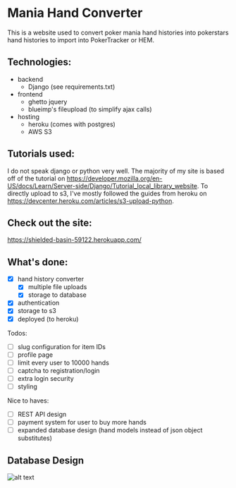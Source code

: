 # Mania Hand Converter
This is a website used to convert poker mania hand histories into pokerstars hand histories to import into PokerTracker or HEM.

## Technologies:
- backend
  - Django (see requirements.txt)
- frontend
  - ghetto jquery
  - blueimp's fileupload (to simplify ajax calls)
- hosting
  - heroku (comes with postgres)
  - AWS S3

## Tutorials used:
I do not speak django or python very well. The majority of my site is based off of the tutorial on
https://developer.mozilla.org/en-US/docs/Learn/Server-side/Django/Tutorial_local_library_website.
To directly upload to s3, I've mostly followed the guides from heroku on
https://devcenter.heroku.com/articles/s3-upload-python.

## Check out the site:
https://shielded-basin-59122.herokuapp.com/

## What's done:
- [x] hand history converter
  - [x] multiple file uploads
  - [x] storage to database
- [x] authentication
- [x] storage to s3
- [x] deployed (to heroku)

Todos:
- [ ] slug configuration for item IDs
- [ ] profile page
- [ ] limit every user to 10000 hands
- [ ] captcha to registration/login
- [ ] extra login security
- [ ] styling

Nice to haves:
- [ ] REST API design
- [ ] payment system for user to buy more hands
- [ ] expanded database design (hand models instead of json object substitutes)

## Database Design
![alt text](https://shielded-basin-59122.herokuapp.com/static/images/current_schema.png)
